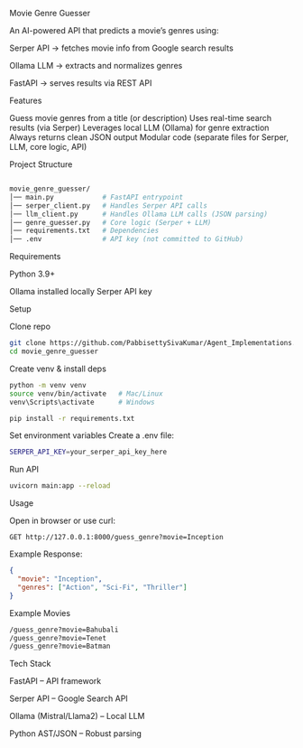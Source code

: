 Movie Genre Guesser

An AI-powered API that predicts a movie’s genres using:

Serper API → fetches movie info from Google search results

Ollama LLM → extracts and normalizes genres

FastAPI → serves results via REST API

Features

Guess movie genres from a title (or description)
Uses real-time search results (via Serper)
Leverages local LLM (Ollama) for genre extraction
Always returns clean JSON output
Modular code (separate files for Serper, LLM, core logic, API)

Project Structure

 ```bash

movie_genre_guesser/
│── main.py            # FastAPI entrypoint
│── serper_client.py   # Handles Serper API calls
│── llm_client.py      # Handles Ollama LLM calls (JSON parsing)
│── genre_guesser.py   # Core logic (Serper + LLM)
│── requirements.txt   # Dependencies
│── .env               # API key (not committed to GitHub)
```

Requirements

Python 3.9+

Ollama installed locally
Serper API key

Setup

Clone repo
```bash
git clone https://github.com/PabbisettySivaKumar/Agent_Implementations.git
cd movie_genre_guesser
```
Create venv & install deps
```bash
python -m venv venv
source venv/bin/activate   # Mac/Linux
venv\Scripts\activate      # Windows

pip install -r requirements.txt
```
Set environment variables
Create a .env file:
```bash
SERPER_API_KEY=your_serper_api_key_here
```
Run API
```bash
uvicorn main:app --reload
```

Usage

Open in browser or use curl:
```nginx
GET http://127.0.0.1:8000/guess_genre?movie=Inception
```
Example Response:
```json
{
  "movie": "Inception",
  "genres": ["Action", "Sci-Fi", "Thriller"]
}
```
Example Movies
```bash
/guess_genre?movie=Bahubali
/guess_genre?movie=Tenet
/guess_genre?movie=Batman
```

Tech Stack

FastAPI – API framework

Serper API – Google Search API

Ollama (Mistral/Llama2) – Local LLM

Python AST/JSON – Robust parsing
